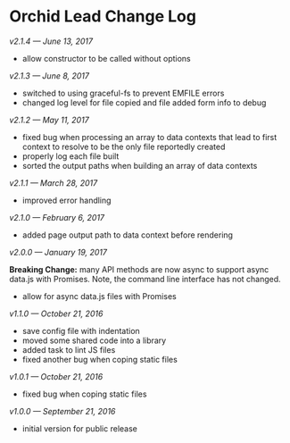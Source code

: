 # Orchid Lead Change Log


_v2.1.4 — June 13, 2017_

* allow constructor to be called without options

_v2.1.3 — June 8, 2017_

* switched to using graceful-fs to prevent EMFILE errors
* changed log level for file copied and file added form info to debug


_v2.1.2 — May 11, 2017_

* fixed bug when processing an array to data contexts that lead to first context to resolve to be the only file reportedly created
* properly log each file built
* sorted the output paths when building an array of data contexts

_v2.1.1 — March 28, 2017_

* improved error handling

_v2.1.0 — February 6, 2017_

* added page output path to data context before rendering

_v2.0.0 — January 19, 2017_

__Breaking Change:__ many API methods are now async to support async data.js with Promises. Note, the command line interface has not changed.

* allow for async data.js files with Promises

_v1.1.0 — October 21, 2016_

* save config file with indentation
* moved some shared code into a library
* added task to lint JS files
* fixed another bug when coping static files

_v1.0.1 — October 21, 2016_

* fixed bug when coping static files

_v1.0.0 — September 21, 2016_

* initial version for public release
